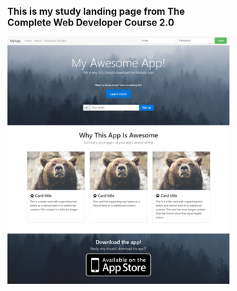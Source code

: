 ## This is my study landing page from The Complete Web Developer Course 2.0
![alt text](/scrn.png)
![alt text](/scrn2.png)
![alt text](/scrn3.png)